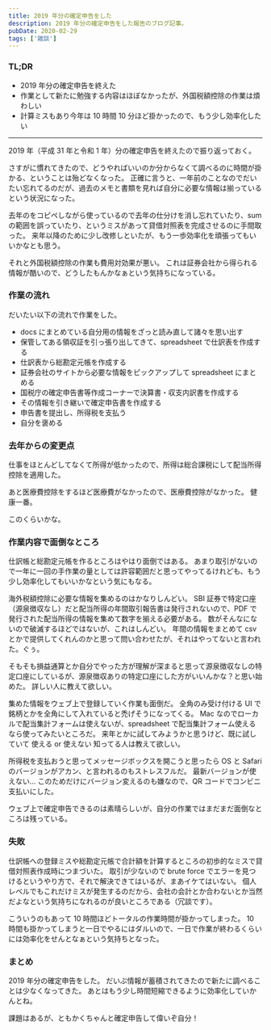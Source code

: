 ```yaml
---
title: 2019 年分の確定申告をした
description: 2019 年分の確定申告をした報告のブログ記事。
pubDate: 2020-02-29
tags: ['雑談']
---
```


### TL;DR
- 2019 年分の確定申告を終えた
- 作業として新たに勉強する内容はほぼなかったが、外国税額控除の作業は煩わしい
- 計算ミスもあり今年は 10 時間 10 分ほど掛かったので、もう少し効率化したい
---

2019 年（平成 31 年と令和 1 年）分の確定申告を終えたので振り返っておく。

さすがに慣れてきたので、どうやればいいのか分からなくて調べるのに時間が掛かる、ということは殆どなくなった。
正確に言うと、一年前のことなのでだいたい忘れてるのだが、過去のメモと書類を見れば自分に必要な情報は揃っているという状況になった。

去年のをコピペしながら使っているので去年の仕分けを消し忘れていたり、sum の範囲を誤っていたり、というミスがあって貸借対照表を完成させるのに手間取った。
来年以降のために少し改修しといたが、もう一歩効率化を頑張ってもいいかなとも思う。

それと外国税額控除の作業も費用対効果が悪い。
これは証券会社から得られる情報が酷いので、どうしたもんかなぁという気持ちになっている。

### 作業の流れ
だいたい以下の流れで作業をした。

- docs にまとめている自分用の情報をざっと読み直して諸々を思い出す
- 保管してある領収証を引っ張り出してきて、spreadsheet で仕訳表を作成する
- 仕訳表から総勘定元帳を作成する
- 証券会社のサイトから必要な情報をピックアップして spreadsheet にまとめる
- 国税庁の確定申告書等作成コーナーで決算書・収支内訳書を作成する
- その情報を引き継いで確定申告書を作成する
- 申告書を提出し、所得税を支払う
- 自分を褒める

### 去年からの変更点
仕事をほとんどしてなくて所得が低かったので、所得は総合課税にして配当所得控除を適用した。

あと医療費控除をするほど医療費がなかったので、医療費控除がなかった。
健康一番。

このくらいかな。

### 作業内容で面倒なところ
仕訳帳と総勘定元帳を作るところはやはり面倒ではある。
あまり取引がないので一年に一回の手作業の量としては許容範囲だと思ってやってるけれども、もう少し効率化してもいいかなという気にもなる。

海外税額控除に必要な情報を集めるのはかなりしんどい。
SBI 証券で特定口座（源泉徴収なし）だと配当所得の年間取引報告書は発行されないので、PDF で発行された配当所得の情報を集めて数字を揃える必要がある。
数がそんなにないので破滅するほどではないが、これはしんどい。
年間の情報をまとめて csv とかで提供してくれんのかと思って問い合わせたが、それはやってないと言われた。ぐぅ。

そもそも損益通算とか自分でやった方が理解が深まると思って源泉徴収なしの特定口座にしているが、源泉徴収ありの特定口座にした方がいいんかな？と思い始めた。
詳しい人に教えて欲しい。

集めた情報をウェブ上で登録していく作業も面倒だ。
全角のみ受け付ける UI で銘柄とかを全角にして入れていると禿げそうになってくる。
Mac なのでローカルで配当集計フォームは使えないが、spreadsheet で配当集計フォーム使えるなら使ってみたいところだ。
来年とかに試してみようかと思うけど、既に試していて 使える or 使えない 知ってる人は教えて欲しい。

所得税を支払おうと思ってメッセージボックスを開こうと思ったら OS と Safari のバージョンがアカン、と言われるのもストレスフルだ。
最新バージョンが使えない...
このためだけにバージョン変えるのも嫌なので、QR コードでコンビニ支払いにした。

ウェブ上で確定申告できるのは素晴らしいが、自分の作業ではまだまだ面倒なところは残っている。

### 失敗
仕訳帳への登録ミスや総勘定元帳で合計額を計算するところの初歩的なミスで貸借対照表作成時につまづいた。
取引が少ないので brute force でエラーを見つけるというやり方で、それで解決できてはいるが、まあイケてはいない。
個人レベルでもこれだけミスが発生するのだから、会社の会計とか合わないとか当然だよなという気持ちになれるのが良いところである（冗談です）。

こういうのもあって 10 時間ほどトータルの作業時間が掛かってしまった。
10 時間も掛かってしまうと一日でやるにはダルいので、一日で作業が終わるくらいには効率化をせんとなぁという気持ちとなった。

### まとめ
2019 年分の確定申告をした。
だいぶ情報が蓄積されてきたので新たに調べることは少なくなってきた。
あとはもう少し時間短縮できるように効率化していかんとね。

課題はあるが、ともかくちゃんと確定申告して偉いぞ自分！
